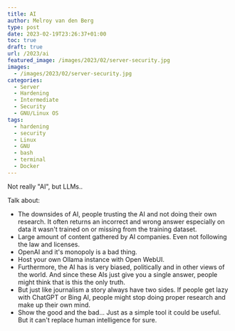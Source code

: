 ```yaml
---
title: AI
author: Melroy van den Berg
type: post
date: 2023-02-19T23:26:37+01:00
toc: true
draft: true
url: /2023/ai
featured_image: /images/2023/02/server-security.jpg
images:
  - /images/2023/02/server-security.jpg
categories:
  - Server
  - Hardening
  - Intermediate
  - Security
  - GNU/Linux OS
tags:
  - hardening
  - security
  - Linux
  - GNU
  - bash
  - terminal
  - Docker
---
```


Not really "AI", but LLMs..

Talk about:

- The downsides of AI, people trusting the AI and not doing their own research. It often returns an incorrect and wrong answer especially on data it wasn't trained on or missing from the training dataset.
- Large amount of content gathered by AI companies. Even not following the law and licenses.
- OpenAI and it's monopoly is a bad thing.
- Host your own Ollama instance with Open WebUI.
- Furthermore, the AI has is very biased, politically and in other views of the world. And since these AIs just give you a single answer, people might think that is this the only truth.
- But just like journalism a story always have two sides. If people get lazy with ChatGPT or Bing AI, people might stop doing proper research and make up their own mind.
- Show the good and the bad... Just as a simple tool it could be useful. But it can't replace human intelligence for sure.

